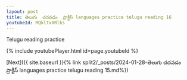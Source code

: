 ```yaml
---
layout: post
title: తెలుగు  చదవడం  ప్రాక్టీస్ languages practice telugu reading 16
youtubeId: MQklTxXRlks
---
```

 
 
Telugu reading practice
 
 
 
 
 


{% include youtubePlayer.html id=page.youtubeId %}
 
[Next]({{ site.baseurl }}{% link  split2/_posts/2024-01-28-తెలుగు  చదవడం  ప్రాక్టీస్ languages practice telugu reading 15.md%})
 
